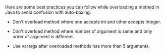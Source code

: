 Here are some best practices you can follow while overloading a method
in Java to avoid confusion with auto-boxing:

- Don't overload method where one accepts int and other accepts
  Integer.

- Don't overload method where number of argument is same and only
  order of argument is different.

- Use varargs after overloaded methods has more than 5 arguments.